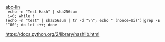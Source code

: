 <a href=http://www.abclinuxu.cz/clanky/decentralizovana-kryptomena-bitcoin>abc-lin</a><br />
<code> echo -n "Test Hash" | sha256sum </code><br>
<code>   i=0; while ! (echo -n "test" | sha256sum | tr -d "\n"; echo " (nonce=$i)")|grep -E "^00"; do let i++; done</code><br>


<a href=https://docs.python.org/2/library/hashlib.html>https://docs.python.org/2/library/hashlib.html</a><br>
